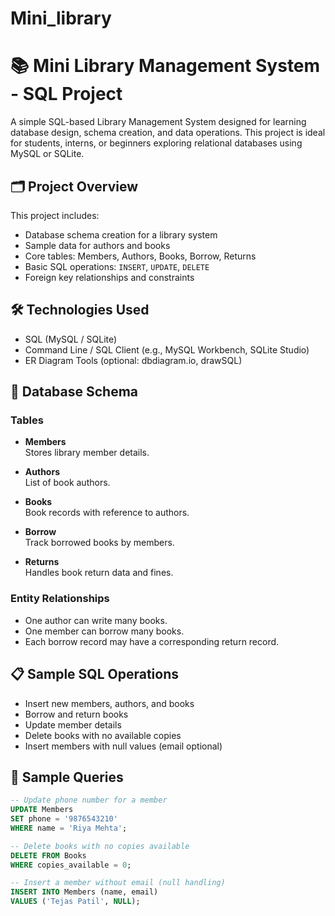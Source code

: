 # Mini_library
# 📚 Mini Library Management System - SQL Project

A simple SQL-based Library Management System designed for learning database design, schema creation, and data operations. This project is ideal for students, interns, or beginners exploring relational databases using MySQL or SQLite.

## 🗂 Project Overview

This project includes:
- Database schema creation for a library system
- Sample data for authors and books
- Core tables: Members, Authors, Books, Borrow, Returns
- Basic SQL operations: `INSERT`, `UPDATE`, `DELETE`
- Foreign key relationships and constraints

## 🛠 Technologies Used

- SQL (MySQL / SQLite)
- Command Line / SQL Client (e.g., MySQL Workbench, SQLite Studio)
- ER Diagram Tools (optional: dbdiagram.io, drawSQL)

## 🧱 Database Schema

### Tables

- **Members**  
  Stores library member details.

- **Authors**  
  List of book authors.

- **Books**  
  Book records with reference to authors.

- **Borrow**  
  Track borrowed books by members.

- **Returns**  
  Handles book return data and fines.

### Entity Relationships

- One author can write many books.
- One member can borrow many books.
- Each borrow record may have a corresponding return record.

## 📋 Sample SQL Operations

- Insert new members, authors, and books
- Borrow and return books
- Update member details
- Delete books with no available copies
- Insert members with null values (email optional)

## 🧪 Sample Queries

```sql
-- Update phone number for a member
UPDATE Members
SET phone = '9876543210'
WHERE name = 'Riya Mehta';

-- Delete books with no copies available
DELETE FROM Books
WHERE copies_available = 0;

-- Insert a member without email (null handling)
INSERT INTO Members (name, email)
VALUES ('Tejas Patil', NULL);
